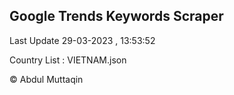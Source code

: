 

## Google Trends Keywords Scraper 
 
Last Update 29-03-2023 , 13:53:52

Country List :
VIETNAM.json



© Abdul Muttaqin 
